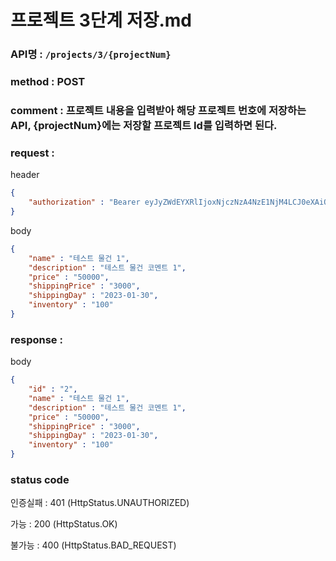 # 프로젝트 3단계 저장.md
### API명 : `/projects/3/{projectNum}`

### method : POST

### comment : 프로젝트 내용을 입력받아 해당 프로젝트 번호에 저장하는 API, {projectNum}에는 저장할 프로젝트 Id를 입력하면 된다.

### request :

header
~~~json
{
    "authorization" : "Bearer eyJyZWdEYXRlIjoxNjczNzA4NzE1NjM4LCJ0eXAiOiJKV1QiLCJhbGciOiJIUzM4NCJ9.eyJ1c2VyTnVtIjoxLCJuaWNrTmFtZSI6IuyghOq1reuFuOyYiOyekOuekSIsImxvZ2luVGltZSI6IjIwMjMtMDEtMTUgMDA6MDU6MTUiLCJleHAiOjE3MDUyNDQ3MTV9.ZKuwrIUjDV8l44QzGgt-Uub6c1u8o68nYYWIkRfXVbidtBNVkpAanQ7FU2TS3qsS"
}
~~~

body
~~~json
{
    "name" : "테스트 물건 1",
    "description" : "테스트 물건 코멘트 1",
    "price" : "50000",
    "shippingPrice" : "3000",
    "shippingDay" : "2023-01-30",
    "inventory" : "100"
}
~~~

### response :

body
~~~json
{
    "id" : "2",
    "name" : "테스트 물건 1",
    "description" : "테스트 물건 코멘트 1",
    "price" : "50000",
    "shippingPrice" : "3000",
    "shippingDay" : "2023-01-30",
    "inventory" : "100"
}
~~~


### status code
인증실패 : 401 (HttpStatus.UNAUTHORIZED)

가능 : 200 (HttpStatus.OK)

불가능 : 400 (HttpStatus.BAD_REQUEST)